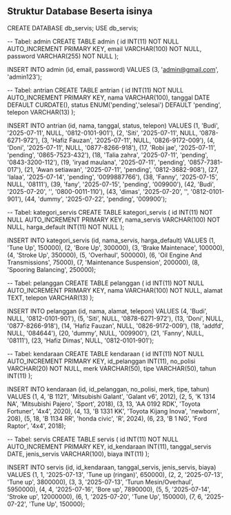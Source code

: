 
Struktur Database Beserta isinya
------------------------------------------------

CREATE DATABASE db_servis;
USE db_servis;

-- Tabel: admin
CREATE TABLE admin (
    id INT(11) NOT NULL AUTO_INCREMENT PRIMARY KEY,
    email VARCHAR(100) NOT NULL,
    password VARCHAR(255) NOT NULL
);

INSERT INTO admin (id, email, password) VALUES
(3, 'admin@gmail.com', 'admin123');


-- Tabel: antrian
CREATE TABLE antrian (
    id INT(11) NOT NULL AUTO_INCREMENT PRIMARY KEY,
    nama VARCHAR(100),
    tanggal DATE DEFAULT CURDATE(),
    status ENUM('pending','selesai') DEFAULT 'pending',
    telepon VARCHAR(13)
);

INSERT INTO antrian (id, nama, tanggal, status, telepon) VALUES
(1, 'Budi', '2025-07-11', NULL, '0812-0101-901'),
(2, 'Siti', '2025-07-11', NULL, '0878-6271-972'),
(3, 'Hafiz Fauzan', '2025-07-11', NULL, '0826-9172-009'),
(4, 'Doni', '2025-07-11', NULL, '0877-8266-918'),
(17, 'Robi jae', '2025-07-11', 'pending', '0865-7523-432'),
(18, 'Talia zahra', '2025-07-11', 'pending', '0843-3200-112'),
(19, 'iryad maulana', '2025-07-11', 'pending', '0857-7381-017'),
(21, 'Awan setiawan', '2025-07-11', 'pending', '0812-3682-908'),
(27, 'lalaa', '2025-07-14', 'pending', '0099887766'),
(38, 'Fanny', '2025-07-15', NULL, '08111'),
(39, 'fany', '2025-07-15', 'pending', '009900'),
(42, 'Budi', '2025-07-20', '', '0800-0011-110'),
(43, 'dimas', '2025-07-20', '', '0812-0101-901'),
(44, 'dummy', '2025-07-22', 'pending', '009900');


-- Tabel: kategori_servis
CREATE TABLE kategori_servis (
    id INT(11) NOT NULL AUTO_INCREMENT PRIMARY KEY,
    nama_servis VARCHAR(100) NOT NULL,
    harga_default INT(11) NOT NULL
);

INSERT INTO kategori_servis (id, nama_servis, harga_default) VALUES
(1, 'Tune Up', 150000),
(2, 'Bore Up', 300000),
(3, 'Brake Maintenace', 100000),
(4, 'Stroke Up', 350000),
(5, 'Overhaul', 500000),
(6, 'Oil Engine And Transmissions', 75000),
(7, 'Maintenance Suspension', 200000),
(8, 'Spooring Balancing', 250000);



-- Tabel: pelanggan
CREATE TABLE pelanggan (
    id INT(11) NOT NULL AUTO_INCREMENT PRIMARY KEY,
    nama VARCHAR(100) NOT NULL,
    alamat TEXT,
    telepon VARCHAR(13)
);

INSERT INTO pelanggan (id, nama, alamat, telepon) VALUES
(4, 'Budi', NULL, '0812-0101-901'),
(5, 'Siti', NULL, '0878-6271-972'),
(13, 'Doni', NULL, '0877-8266-918'),
(14, 'Hafiz Fauzan', NULL, '0826-9172-009'),
(18, 'addfd', NULL, '084644'),
(20, 'dummy', NULL, '009900'),
(21, 'Fanny', NULL, '08111'),
(23, 'Hafiz Dimas', NULL, '0812-0101-901');


-- Tabel: kendaraan
CREATE TABLE kendaraan (
    id INT(11) NOT NULL AUTO_INCREMENT PRIMARY KEY,
    id_pelanggan INT(11),
    no_polisi VARCHAR(20) NOT NULL,
    merk VARCHAR(50),
    tipe VARCHAR(50),
    tahun INT(11)
);


INSERT INTO kendaraan (id, id_pelanggan, no_polisi, merk, tipe, tahun) VALUES
(1, 4, 'B 1121', 'Mitsubishi Galant', 'Galant v6', 2012),
(2, 5, 'K 1314 NA', 'Mitsubishi Pajero', 'Sport', 2018),
(3, 13, 'AA 0192 RDK', 'Toyota Fortuner', '4x4', 2020),
(4, 13, 'B 1331 KK', 'Toyota Kijang Inova', 'newborn', 208),
(5, 18, 'B 1134 RR', 'honda civic', 'R', 2024),
(6, 23, 'B 1 NG', 'Ford Raptor', '4x4', 2018);

-- Tabel: servis
CREATE TABLE servis (
    id INT(11) NOT NULL AUTO_INCREMENT PRIMARY KEY,
    id_kendaraan INT(11),
    tanggal_servis DATE,
    jenis_servis VARCHAR(100),
    biaya INT(11)
);

INSERT INTO servis (id, id_kendaraan, tanggal_servis, jenis_servis, biaya) VALUES
(1, 1, '2025-07-13', 'Tune up (ringan)', 650000),
(2, 2, '2025-07-13', 'Tune up', 3800000),
(3, 3, '2025-07-13', 'Turun Mesin/Overhaul', 5950000),
(4, 4, '2025-07-16', 'Bore up', 7890000),
(5, 5, '2025-07-14', 'Stroke up', 12000000),
(6, 1, '2025-07-20', 'Tune Up', 150000),
(7, 6, '2025-07-22', 'Tune Up', 150000);
